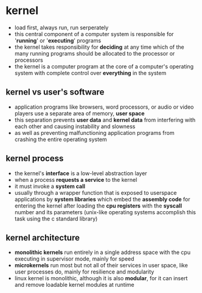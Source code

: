 # kernel
- load first, always run, run serperately
- this central component of a computer system is responsible for '__running__' or '__executing__' programs
- the kernel takes responsibility for __deciding__ at any time which of the many running programs should be allocated to the processor or processors 
- the kernel is a computer program at the core of a computer's operating system with complete control over __everything__ in the system

## kernel vs user's software
- application programs like browsers, word processors, or audio or video players use a separate area of memory, __user space__
- this separation prevents __user data__ and __kernel data__ from interfering with each other and causing instability and slowness
- as well as preventing malfunctioning application programs from crashing the entire operating system

## kernel process
- the kernel's __interface__ is a low-level abstraction layer
- when a process __requests a service__ to the kernel
- it must invoke a __system call__
- usually through a wrapper function that is exposed to userspace applications by __system libraries__ which embed the __assembly code__ for entering the kernel after loading the __cpu registers__ with the __syscall__ number and its parameters (unix-like operating systems accomplish this task using the c standard library)

## kernel architecture
- __monolithic kernels__ run entirely in a single address space with the cpu executing in supervisor mode, mainly for speed
- __microkernels__ run most but not all of their services in user space, like user processes do, mainly for resilience and modularity
- linux kernel is monolithic, although it is also __modular__, for it can insert and remove loadable kernel modules at runtime

